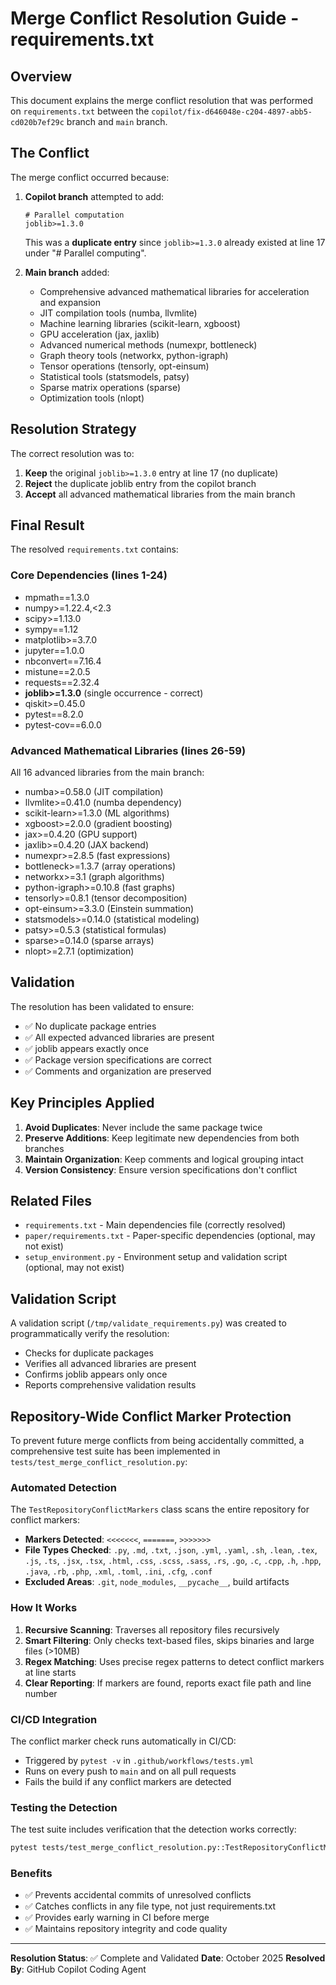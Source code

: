 # Merge Conflict Resolution Guide - requirements.txt

## Overview

This document explains the merge conflict resolution that was performed on `requirements.txt` between the `copilot/fix-d646048e-c204-4897-abb5-cd020b7ef29c` branch and `main` branch.

## The Conflict

The merge conflict occurred because:

1. **Copilot branch** attempted to add:
   ```
   # Parallel computation
   joblib>=1.3.0
   ```
   This was a **duplicate entry** since `joblib>=1.3.0` already existed at line 17 under "# Parallel computing".

2. **Main branch** added:
   - Comprehensive advanced mathematical libraries for acceleration and expansion
   - JIT compilation tools (numba, llvmlite)
   - Machine learning libraries (scikit-learn, xgboost)
   - GPU acceleration (jax, jaxlib)
   - Advanced numerical methods (numexpr, bottleneck)
   - Graph theory tools (networkx, python-igraph)
   - Tensor operations (tensorly, opt-einsum)
   - Statistical tools (statsmodels, patsy)
   - Sparse matrix operations (sparse)
   - Optimization tools (nlopt)

## Resolution Strategy

The correct resolution was to:

1. **Keep** the original `joblib>=1.3.0` entry at line 17 (no duplicate)
2. **Reject** the duplicate joblib entry from the copilot branch
3. **Accept** all advanced mathematical libraries from the main branch

## Final Result

The resolved `requirements.txt` contains:

### Core Dependencies (lines 1-24)
- mpmath==1.3.0
- numpy>=1.22.4,<2.3
- scipy>=1.13.0
- sympy==1.12
- matplotlib>=3.7.0
- jupyter==1.0.0
- nbconvert==7.16.4
- mistune==2.0.5
- requests==2.32.4
- **joblib>=1.3.0** (single occurrence - correct)
- qiskit>=0.45.0
- pytest==8.2.0
- pytest-cov==6.0.0

### Advanced Mathematical Libraries (lines 26-59)
All 16 advanced libraries from the main branch:
- numba>=0.58.0 (JIT compilation)
- llvmlite>=0.41.0 (numba dependency)
- scikit-learn>=1.3.0 (ML algorithms)
- xgboost>=2.0.0 (gradient boosting)
- jax>=0.4.20 (GPU support)
- jaxlib>=0.4.20 (JAX backend)
- numexpr>=2.8.5 (fast expressions)
- bottleneck>=1.3.7 (array operations)
- networkx>=3.1 (graph algorithms)
- python-igraph>=0.10.8 (fast graphs)
- tensorly>=0.8.1 (tensor decomposition)
- opt-einsum>=3.3.0 (Einstein summation)
- statsmodels>=0.14.0 (statistical modeling)
- patsy>=0.5.3 (statistical formulas)
- sparse>=0.14.0 (sparse arrays)
- nlopt>=2.7.1 (optimization)

## Validation

The resolution has been validated to ensure:
- ✅ No duplicate package entries
- ✅ All expected advanced libraries are present
- ✅ joblib appears exactly once
- ✅ Package version specifications are correct
- ✅ Comments and organization are preserved

## Key Principles Applied

1. **Avoid Duplicates**: Never include the same package twice
2. **Preserve Additions**: Keep legitimate new dependencies from both branches
3. **Maintain Organization**: Keep comments and logical grouping intact
4. **Version Consistency**: Ensure version specifications don't conflict

## Related Files

- `requirements.txt` - Main dependencies file (correctly resolved)
- `paper/requirements.txt` - Paper-specific dependencies (optional, may not exist)
- `setup_environment.py` - Environment setup and validation script (optional, may not exist)

## Validation Script

A validation script (`/tmp/validate_requirements.py`) was created to programmatically verify the resolution:
- Checks for duplicate packages
- Verifies all advanced libraries are present
- Confirms joblib appears only once
- Reports comprehensive validation results

## Repository-Wide Conflict Marker Protection

To prevent future merge conflicts from being accidentally committed, a comprehensive test suite has been implemented in `tests/test_merge_conflict_resolution.py`:

### Automated Detection
The `TestRepositoryConflictMarkers` class scans the entire repository for conflict markers:
- **Markers Detected**: `<<<<<<<`, `=======`, `>>>>>>>`
- **File Types Checked**: `.py`, `.md`, `.txt`, `.json`, `.yml`, `.yaml`, `.sh`, `.lean`, `.tex`, `.js`, `.ts`, `.jsx`, `.tsx`, `.html`, `.css`, `.scss`, `.sass`, `.rs`, `.go`, `.c`, `.cpp`, `.h`, `.hpp`, `.java`, `.rb`, `.php`, `.xml`, `.toml`, `.ini`, `.cfg`, `.conf`
- **Excluded Areas**: `.git`, `node_modules`, `__pycache__`, build artifacts

### How It Works
1. **Recursive Scanning**: Traverses all repository files recursively
2. **Smart Filtering**: Only checks text-based files, skips binaries and large files (>10MB)
3. **Regex Matching**: Uses precise regex patterns to detect conflict markers at line starts
4. **Clear Reporting**: If markers are found, reports exact file path and line number

### CI/CD Integration
The conflict marker check runs automatically in CI/CD:
- Triggered by `pytest -v` in `.github/workflows/tests.yml`
- Runs on every push to `main` and on all pull requests
- Fails the build if any conflict markers are detected

### Testing the Detection
The test suite includes verification that the detection works correctly:
```bash
pytest tests/test_merge_conflict_resolution.py::TestRepositoryConflictMarkers -v
```

### Benefits
- ✅ Prevents accidental commits of unresolved conflicts
- ✅ Catches conflicts in any file type, not just requirements.txt
- ✅ Provides early warning in CI before merge
- ✅ Maintains repository integrity and code quality

---

**Resolution Status**: ✅ Complete and Validated
**Date**: October 2025
**Resolved By**: GitHub Copilot Coding Agent
